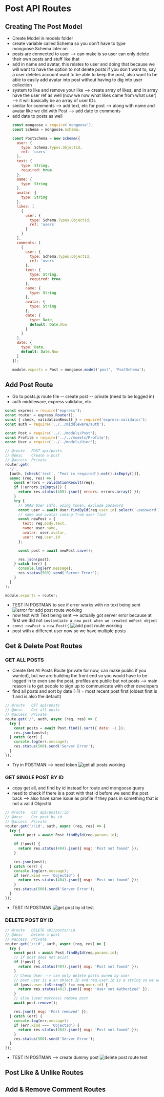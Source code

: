 # Post API Routes

## Creating The Post Model
* Create Model in models folder
* create variable called Schema so you don't have to type mongoose.Schema later on
* posts are connected to user --> can make is so user can only delete their own posts and stuff like that
* add in name and avatar, this relates to user and doing that because we will want to have the option to not delete posts if you don't want to, say a user deletes account want to be able to keep the post, also want to be able to easily add avatar into post without having to dig into user collection
* system to like and remove your like --> create array of likes, and in array have the user ref as well (now we now what likes came from what user) --> it will basically be an array of user IDs
* similar for comments --> add text, etc for post --> along with name and avatar like we did with Post --> add date to comments
* add date to posts as well
    ```js
    const mongoose = require('mongoose');
    const Schema = mongoose.Schema;

    const PostSchema = new Schema({
      user: {
        type: Schema.Types.ObjectId,
        ref: 'users'
      },
      text: {
        type: String,
        required: true
      },
      name: {
        type: String
      },
      avatar: {
        type: String
      },
      likes: [
        {
          user: {
            type: Schema.Types.ObjectId,
            ref: 'users'
          }
        }
      ],
      comments: [
        {
          user: {
            type: Schema.Types.ObjectId,
            ref: 'users'
          },
          text: {
            type: String,
            required: true
          },
          name: {
            type: String
          },
          avatar: {
            type: String
          },
          date: {
            type: Date,
            default: Date.Now
          }
        }
      ],
      date: {
        type: Date,
        default: Date.Now
      }
    });

    module.exports = Post = mongoose.model('post', 'PostSchema');
    ```

## Add Post Route
* Go to posts.js route file -- create post -- private (need to be logged in)
* auth middleware, express validator, etc.
```js
const express = require('express');
const router = express.Router();
const { check, validationResult } = require('express-validator');
const auth = require('../../middleware/auth');

const Post = require('../../models/Post');
const Profile = require('../../models/Profile');
const User = require('../../models/User');

// @route   POST api/posts
// @desc    Create a post
// @access  Private
router.get(
  '/',
  [auth, [check('text', 'Text is required').not().isEmpty()]],
  async (req, res) => {
    const errors = validationResult(req);
    if (!errors.isEmpty()) {
      return res.status(400).json({ errors: errors.array() });
    }
    try {
      // GRAB User info, using token, exclude password
      const user = await User.findById(req.user.id).select('-password');
      // name and avatar coming from user find
      const newPost = {
        text: req.body.text,
        name: user.name,
        avatar: user.avatar,
        user: req.user.id
      };

      const post = await newPost.save();

      res.json(post);
    } catch (err) {
      console.log(err.message);
      res.status(500).send('Server Error');
    }
  }
);

module.exports = router;
```
* TEST IN POSTMAN to see if error works with no text being sent
![error for add post route working](assets/post.png)
* now text with Text being sent --> actually got server error because at first we did not `instantiate a new post when we created nePost object`
* `const newPost = new Post({`
![add post route working](assets/post1.png)
* post with a different user now so we have multiple posts

## Get & Delete Post Routes
### GET ALL POSTS
* Create Get All Posts Route (private for now, can make public if you wanted), but we are building the front end so you would have to be logged in to even see the post, profiles are public but not posts --> main reason is to get people to sign up to communicate with other developers 
* find all posts and sort by date (-1) = most recent post first (oldest first is 1 and is also the default)
```js
// @route   GET api/posts
// @desc    Get all posts
// @access  Private
route.get('/', auth, async (req, res) => {
  try {
    const posts = await Post.find().sort({ date: -1 });
    res.json(posts);
  } catch (err) {
    console.log(err.message);
    res.status(500).send('Server Error');
  }
});
```
* Try in POSTMAN --> need token
![get all posts working](assets/post2.png)
### GET SINGLE POST BY ID
* copy get all, and find by id instead for route and mongoose query
* need to check if there is a post with that id before we send the post back --> also have same issue as profile if they pass in something that is not a valid ObjectId
```js
// @route   GET api/posts/:id
// @desc    Get post by id
// @access  Private
router.get('/:id', auth, async (req, res) => {
  try {
    const post = await Post.findById(req.params.id);

    if (!post) {
      return res.status(404).json({ msg: 'Post not found' });
    }

    res.json(post);
  } catch (err) {
    console.log(err.message);
    if (err.kind === 'ObjectId') {
      return res.status(404).json({ msg: 'Post not found' });
    }
    res.status(500).send('Server Error');
  }
});
```
* TEST IN POSTMAN
![get post by id test](assets/post3.png)
### DELETE POST BY ID
```js
// @route   DELETE api/posts/:id
// @desc    Delete a post
// @access  Private
router.get('/:id', auth, async (req, res) => {
  try {
    const post = await Post.findById(req.params.id);
    // if post does not exist
    if (!post) {
      return res.status(404).json({ msg: 'Post not found' });
    }
    // Check User --> can only delete posts owned by user
    // post.user is a an object ID and req.user.id is a string so we want them to match
    if (post.user.toString() !== req.user.id) {
      return res.status(401).json({ msg: 'User not Authorized' });
    }
    // else (user matches) remove post
    await post.remove();

    res.json({ msg: 'Post removed' });
  } catch (err) {
    console.log(err.message);
    if (err.kind === 'ObjectId') {
      return res.status(404).json({ msg: 'Post not found' });
    }
    res.status(500).send('Server Error');
  }
});
```
* TEST IN POSTMAN --> create dummy post
![delete post route test](assets/post4.png)

## Post Like & Unlike Routes

## Add & Remove Comment Routes